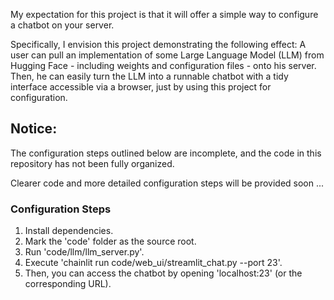 My expectation for this project is that it will offer a simple way to configure a chatbot on your server.

Specifically, I envision this project demonstrating the following effect: A user can pull an implementation of some Large Language Model (LLM) from Hugging Face - including weights and configuration files - onto his server. Then, he can easily turn the LLM into a runnable chatbot with a tidy interface accessible via a browser, just by using this project for configuration.



## Notice:

 The configuration steps outlined below are incomplete, and the code in this repository has not been fully organized.

Clearer code and more detailed configuration steps will be provided soon ...



### Configuration Steps

1. Install dependencies.
2. Mark the 'code' folder as the source root.
3. Run 'code/llm/llm_server.py'.
4. Execute 'chainlit run code/web_ui/streamlit_chat.py --port 23'.
5. Then, you can access the chatbot by opening 'localhost:23' (or the corresponding URL).
